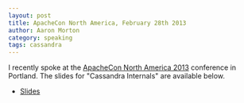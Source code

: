 ```yaml
---
layout: post
title: ApacheCon North America, February 28th 2013
author: Aaron Morton
category: speaking
tags: cassandra
---
```


I recently spoke at the [ApacheCon North America 2013](http://na.apachecon.com/) conference in Portland. The slides for "Cassandra Internals" are available below.

* [Slides](http://www.slideshare.net/aaronmorton/apachecon-nafeb2013)

